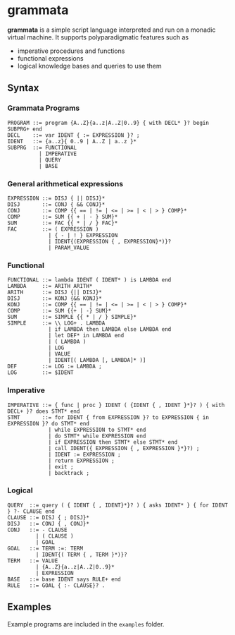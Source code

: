 grammata 
========

**grammata** is a simple script language interpreted and run on a monadic virtual machine.
It supports polyparadigmatic features such as 
  * imperative procedures and functions 
  * functional expressions 
  * logical knowledge bases and queries to use them

Syntax
------

### Grammata Programs
```
PROGRAM ::= program {A..Z}{a..z|A..Z|0..9} { with DECL* }? begin SUBPRG+ end
DECL    ::= var IDENT { := EXPRESSION }? ;
IDENT   ::= {a..z}{ 0..9 | A..Z | a..z }*
SUBPRG  ::= FUNCTIONAL 
          | IMPERATIVE 
          | QUERY 
          | BASE
```
### General arithmetical expressions
```
EXPRESSION ::= DISJ { || DISJ}*
DISJ       ::= CONJ { && CONJ}*
CONJ       ::= COMP {{ == | != | <= | >= | < | > } COMP}*
COMP       ::= SUM {{ + | - } SUM}*
SUM        ::= FAC {{ * | / } FAC}*
FAC        ::= ( EXPRESSION )
             | { - | ! } EXPRESSION
             | IDENT{(EXPRESSION { , EXPRESSION}*)}?
             | PARAM_VALUE
```
### Functional
```
FUNCTIONAL ::= lambda IDENT ( IDENT* ) is LAMBDA end
LAMBDA     ::= ARITH ARITH*
ARITH      ::= DISJ {|| DISJ}*
DISJ       ::= KONJ {&& KONJ}*
KONJ       ::= COMP {{ == | != | <= | >= | < | > } COMP}*
COMP       ::= SUM {{+ | -} SUM}*
SUM        ::= SIMPLE {{ * | / } SIMPLE}*
SIMPLE     ::= \\ LOG+ . LAMBDA
             | if LAMBDA then LAMBDA else LAMBDA end
             | let DEF* in LAMBDA end
             | ( LAMBDA )
             | LOG
             | VALUE
             | IDENT[( LAMBDA [, LAMBDA]* )]
DEF        ::= LOG := LAMBDA ;
LOG        ::= $IDENT 
```
### Imperative
```
IMPERATIVE ::= { func | proc } IDENT ( {IDENT { , IDENT }*}? ) { with DECL+ }? does STMT* end
STMT       ::= for IDENT { from EXPRESSION }? to EXPRESSION { in EXPRESSION }? do STMT* end
             | while EXPRESSION to STMT* end
             | do STMT* while EXPRESSION end
             | if EXPRESSION then STMT* else STMT* end
             | call IDENT({ EXPRESSION { , EXPRESSION }*}?) ;
             | IDENT := EXPRESSION ;
             | return EXPRESSION ; 
             | exit ; 
             | backtrack ;
```
### Logical
```
QUERY  ::= query ( { IDENT { , IDENT}*}? ) { asks IDENT* } { for IDENT } ?- CLAUSE end
CLAUSE ::= DISJ { ; DISJ}*
DISJ   ::= CONJ { , CONJ}*
CONJ   ::= - CLAUSE 
         | ( CLAUSE )
         | GOAL 
GOAL   ::= TERM :=: TERM 
         | IDENT{( TERM { , TERM }*)}?
TERM   ::= VALUE 
         | {A..Z}{a..z|A..Z|0..9}*
         | EXPRESSION 
BASE   ::= base IDENT says RULE+ end
RULE   ::= GOAL { :- CLAUSE}? .
```

Examples
--------

Example programs are included in the `examples` folder.
